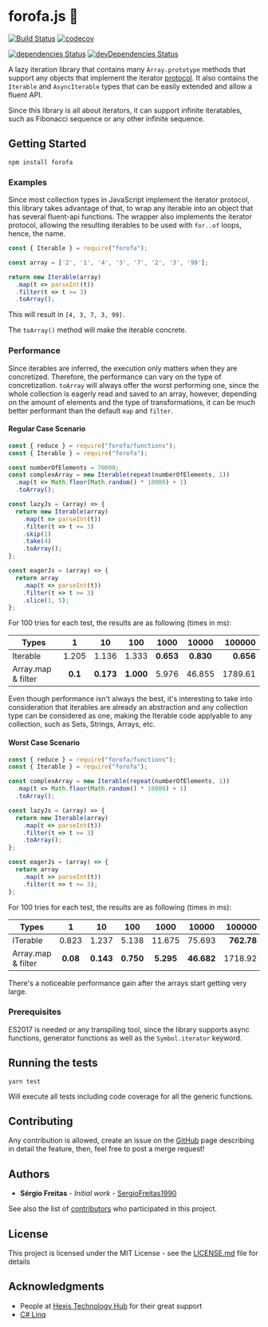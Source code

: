 # forofa.js 🥓

[![Build Status](https://travis-ci.org/sergioFreitas1990/forofa.svg?branch=master)](https://travis-ci.org/sergioFreitas1990/forofa)
[![codecov](https://codecov.io/gh/sergioFreitas1990/forofa/branch/master/graph/badge.svg)](https://codecov.io/gh/sergioFreitas1990/forofa)

[![dependencies Status](https://david-dm.org/sergioFreitas1990/forofa/status.svg)](https://david-dm.org/sergioFreitas1990/forofa)
[![devDependencies Status](https://david-dm.org/sergioFreitas1990/forofa/dev-status.svg)](https://david-dm.org/sergioFreitas1990/forofa?type=dev)

A lazy iteration library that contains many `Array.prototype` methods that support any objects that implement the iterator [protocol](https://developer.mozilla.org/en-US/docs/Web/JavaScript/Reference/Iteration_protocols). It also contains the `Iterable` and `AsyncIterable` types that can be easily extended and allow a fluent API.

Since this library is all about iterators, it can support infinite iteratables, such as Fibonacci sequence or any other infinite sequence.

## Getting Started

```npm install forofa```

### Examples

Since most collection types in JavaScript implement the iterator protocol, this library takes advantage of that, to wrap any iterable into an object that has several fluent-api functions. The wrapper also implements the iterator protocol, allowing the resulting iterables to be used with `for..of` loops, hence, the name.

```JavaScript
const { Iterable } = require("forofa");

const array = ['2', '1', '4', '3', '7', '2', '3', '99'];

return new Iterable(array)
  .map(t => parseInt(t))
  .filter(t => t >= 3)
  .toArray();
```
This will result in `[4, 3, 7, 3, 99]`.

The `toArray()` method will make the iterable concrete.

### Performance

Since iterables are inferred, the execution only matters when they are concretized. Therefore, the performance can vary on the type of concretization. `toArray` will always offer the worst performing one, since the whole collection is eagerly read and saved to an array, however, depending on the amount of elements and the type of transformations, it can be much better performant than the default `map` and `filter`.

#### Regular Case Scenario

```JavaScript
const { reduce } = require("forofa/functions");
const { Iterable } = require("forofa");

const numberOfElements = 70000;
const complexArray = new Iterable(repeat(numberOfElements, 1))
  .map(t => Math.floor(Math.random() * 10000) + 1)
  .toArray();

const lazyJs = (array) => {
  return new Iterable(array)
    .map(t => parseInt(t))
    .filter(t => t >= 3)
    .skip(1)
    .take(4)
    .toArray();
};

const eagerJs = (array) => {
  return array
    .map(t => parseInt(t))
    .filter(t => t >= 3)
    .slice(1, 5);
};
```

For 100 tries for each test, the results are as following (times in ms):

| Types                    | 1       | 10      | 100     | 1000    | 10000   | 100000  |
| -------------------------|:-------:|:-------:|:-------:|:-------:|:-------:|--------:|
| Iterable                 | 1.205   | 1.136   | 1.333   | **0.653** | **0.830** | **0.656** |
| Array.map & filter       | **0.1**   | **0.173** | **1.000** | 5.976   | 46.855  | 1789.61 |

Even though performance isn't always the best, it's interesting to take into consideration that iterables are already an abstraction and any collection type can be considered as one, making the Iterable code applyable to any collection, such as Sets, Strings, Arrays, etc.

#### Worst Case Scenario

```JavaScript
const { reduce } = require("forofa/functions");
const { Iterable } = require("forofa");

const complexArray = new Iterable(repeat(numberOfElements, 1))
  .map(t => Math.floor(Math.random() * 10000) + 1)
  .toArray();

const lazyJs = (array) => {
  return new Iterable(array)
    .map(t => parseInt(t))
    .filter(t => t >= 3)
    .toArray();
};

const eagerJs = (array) => {
  return array
    .map(t => parseInt(t))
    .filter(t => t >= 3);
};
```

For 100 tries for each test, the results are as following (times in ms):

| Types                    | 1       | 10      | 100     | 1000    | 10000   | 100000  |
| -------------------------|:-------:|:-------:|:-------:|:-------:|:-------:|--------:|
| ITerable                 | 0.823   | 1.237   | 5.138   | 11.675  | 75.693  | **762.78**|
| Array.map & filter       | **0.08**  | **0.143** | **0.750** | **5.295** | **46.682**| 1718.92 |

There's a noticeable performance gain after the arrays start getting very large.

### Prerequisites

ES2017 is needed or any transpiling tool, since the library supports async functions, generator functions as well as the `Symbol.iterator` keyword.

## Running the tests

```yarn test```

Will execute all tests including code coverage for all the generic functions.

## Contributing

Any contribution is allowed, create an issue on the [GitHub](https://github.com/sergioFreitas1990/forofa) page describing in detail the feature, then, feel free to post a merge request!

## Authors

* **Sérgio Freitas** - *Initial work* - [SergioFreitas1990](https://github.com/sergioFreitas1990)

See also the list of [contributors](https://github.com/sergioFreitas1990/forofa/graphs/contributors) who participated in this project.

## License

This project is licensed under the MIT License - see the [LICENSE.md](LICENSE.md) file for details

## Acknowledgments

* People at [Hexis Technology Hub](https://hexis-hub.com/#home) for their great support
* [C# Linq](https://docs.microsoft.com/en-us/dotnet/csharp/programming-guide/concepts/linq/getting-started-with-linq)
